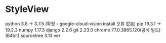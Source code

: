 # StyleView
python 3.8 -> 3.7.5 (확정 - google-cloud-vision install 오류 없음)
pip 19.3.1 -> 19.2.3
numpy 1.17.3
django 2.2.6
git 2.23.0
chrome 77.0.3865.120(공식 빌드) (64bit)
sourcetree 3.13 ver